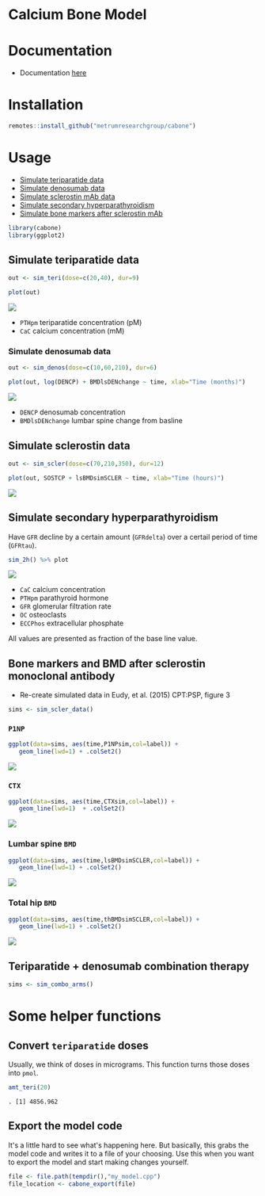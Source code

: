 Calcium Bone Model
==================

Documentation
=============

-   Documentation [here](vignettes/modeldoc.Rmd)

Installation
============

``` r
remotes::install_github("metrumresearchgroup/cabone")
```

Usage
=====

-   [Simulate teriparatide data](#teri)
-   [Simulate denosumab data](#denos)
-   [Simulate sclerostin mAb data](#scler)
-   [Simulate secondary hyperparathyroidism](#hyper)
-   [Simulate bone markers after sclerostin mAb](#scler2)

``` r
library(cabone)
library(ggplot2)
```

<a name="teri"></a>

Simulate teriparatide data
--------------------------

``` r
out <- sim_teri(dose=c(20,40), dur=9)

plot(out)
```

![](inst/img/README-unnamed-chunk-4-1.png)

-   `PTHpm` teriparatide concentration (pM)
-   `CaC` calcium concentration (mM)

<a name="denos"></a>

### Simulate denosumab data

``` r
out <- sim_denos(dose=c(10,60,210), dur=6)

plot(out, log(DENCP) + BMDlsDENchange ~ time, xlab="Time (months)")
```

![](inst/img/README-unnamed-chunk-5-1.png)

-   `DENCP` denosumab concentration
-   `BMDlsDENchange` lumbar spine change from basline

<a name="scler"></a>

Simulate sclerostin data
------------------------

``` r
out <- sim_scler(dose=c(70,210,350), dur=12)

plot(out, SOSTCP + lsBMDsimSCLER ~ time, xlab="Time (hours)")
```

![](inst/img/README-unnamed-chunk-6-1.png)

<a name="hyper"></a>

Simulate secondary hyperparathyroidism
--------------------------------------

Have `GFR` decline by a certain amount (`GFRdelta`) over a certail period of time (`GFRtau`).

``` r
sim_2h() %>% plot
```

![](inst/img/README-unnamed-chunk-7-1.png)

-   `CaC` calcium concentration
-   `PTHpm` parathyroid hormone
-   `GFR` glomerular filtration rate
-   `OC` osteoclasts
-   `ECCPhos` extracellular phosphate

All values are presented as fraction of the base line value.

<a name="scler2"></a>

Bone markers and BMD after sclerostin monoclonal antibody
---------------------------------------------------------

-   Re-create simulated data in Eudy, et al. (2015) CPT:PSP, figure 3

``` r
sims <- sim_scler_data()
```

### `P1NP`

``` r
ggplot(data=sims, aes(time,P1NPsim,col=label)) + 
   geom_line(lwd=1) + .colSet2()
```

![](inst/img/README-unnamed-chunk-9-1.png)

### `CTX`

``` r
ggplot(data=sims, aes(time,CTXsim,col=label)) + 
   geom_line(lwd=1)  + .colSet2()
```

![](inst/img/README-unnamed-chunk-10-1.png)

### Lumbar spine `BMD`

``` r
ggplot(data=sims, aes(time,lsBMDsimSCLER,col=label)) + 
   geom_line(lwd=1) + .colSet2()
```

![](inst/img/README-unnamed-chunk-11-1.png)

### Total hip `BMD`

``` r
ggplot(data=sims, aes(time,thBMDsimSCLER,col=label)) + 
   geom_line(lwd=1) + .colSet2()
```

![](inst/img/README-unnamed-chunk-12-1.png)

Teriparatide + denosumab combination therapy
--------------------------------------------

``` r
sims <- sim_combo_arms()
```

Some helper functions
=====================

Convert `teriparatide` doses
----------------------------

Usually, we think of doses in micrograms. This function turns those doses into `pmol`.

``` r
amt_teri(20)
```

    . [1] 4856.962

Export the model code
---------------------

It's a little hard to see what's happening here. But basically, this grabs the model code and writes it to a file of your choosing. Use this when you want to export the model and start making changes yourself.

``` r
file <- file.path(tempdir(),"my_model.cpp")
file_location <- cabone_export(file)
```
